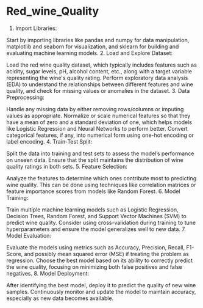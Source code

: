 # Red_wine_Quality

1. Import Libraries:

Start by importing libraries like pandas and numpy for data manipulation, matplotlib and seaborn for visualization, and sklearn for building and evaluating machine learning models.
2. Load and Explore Dataset:

Load the red wine quality dataset, which typically includes features such as acidity, sugar levels, pH, alcohol content, etc., along with a target variable representing the wine's quality rating.
Perform exploratory data analysis (EDA) to understand the relationships between different features and wine quality, and check for missing values or anomalies in the dataset.
3. Data Preprocessing:

Handle any missing data by either removing rows/columns or imputing values as appropriate.
Normalize or scale numerical features so that they have a mean of zero and a standard deviation of one, which helps models like Logistic Regression and Neural Networks to perform better.
Convert categorical features, if any, into numerical form using one-hot encoding or label encoding.
4. Train-Test Split:

Split the data into training and test sets to assess the model’s performance on unseen data.
Ensure that the split maintains the distribution of wine quality ratings in both sets.
5. Feature Selection:

Analyze the features to determine which ones contribute most to predicting wine quality. This can be done using techniques like correlation matrices or feature importance scores from models like Random Forest.
6. Model Training:

Train multiple machine learning models such as Logistic Regression, Decision Trees, Random Forest, and Support Vector Machines (SVM) to predict wine quality.
Consider using cross-validation during training to tune hyperparameters and ensure the model generalizes well to new data.
7. Model Evaluation:

Evaluate the models using metrics such as Accuracy, Precision, Recall, F1-Score, and possibly mean squared error (MSE) if treating the problem as regression.
Choose the best model based on its ability to correctly predict the wine quality, focusing on minimizing both false positives and false negatives.
8. Model Deployment:

After identifying the best model, deploy it to predict the quality of new wine samples.
Continuously monitor and update the model to maintain accuracy, especially as new data becomes available.
